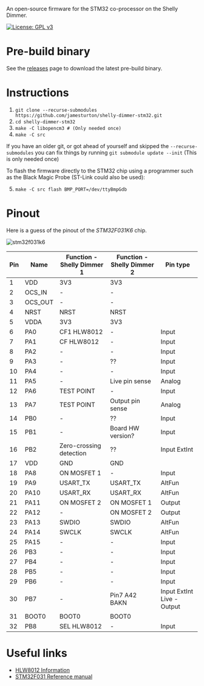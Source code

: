 An open-source firmware for the STM32 co-processor on the Shelly Dimmer.

[![License: GPL v3](https://img.shields.io/badge/License-GPLv3-blue.svg)](https://www.gnu.org/licenses/gpl-3.0)

# Pre-build binary
See the [releases](https://github.com/jamesturton/shelly-dimmer-stm32/releases) page to download the latest pre-build binary.

# Instructions
 1. ```git clone --recurse-submodules https://github.com/jamesturton/shelly-dimmer-stm32.git```
 2. ```cd shelly-dimmer-stm32```
 3. ```make -C libopencm3 # (Only needed once)```
 4. ```make -C src```

If you have an older git, or got ahead of yourself and skipped the ```--recurse-submodules```
you can fix things by running ```git submodule update --init``` (This is only needed once)

To flash the firmware directly to the STM32 chip using a programmer such as the Black Magic Probe (ST-Link could also be used):

 5. ```make -C src flash BMP_PORT=/dev/ttyBmpGdb```

# Pinout
Here is a guess of the pinout of the *STM32F031K6* chip.

![stm32f031k6](https://user-images.githubusercontent.com/6130792/86444616-494b8080-bd11-11ea-8eeb-c07b69b8af35.PNG)

| Pin   | Name      | Function - Shelly Dimmer 1    | Function - Shelly Dimmer 2    | Pin type |
| ----- | --------- | ----------------------------- | ----------------------------- | - |
| 1     | VDD       | 3V3                           | 3V3                           |  |
| 2     | OCS_IN    | -                             | -                             |  |
| 3     | OCS_OUT   | -                             | -                             |  |
| 4     | NRST      | NRST                          | NRST                          |  |
| 5     | VDDA      | 3V3                           | 3V3                           |  |
| 6     | PA0       | CF1 HLW8012                   | -                             | Input  |
| 7     | PA1       | CF HLW8012                    | -                             | Input  |
| 8     | PA2       | -                             | -                             | Input  |
| 9     | PA3       | -                             | ??                            | Input  |
| 10    | PA4       | -                             | -                             | Input  |
| 11    | PA5       | -                             | Live pin sense                | Analog |
| 12    | PA6       | TEST POINT                    | -                             | Input  |
| 13    | PA7       | TEST POINT                    | Output pin sense              | Analog |
| 14    | PB0       | -                             | ??                            | Input  |
| 15    | PB1       | -                             | Board HW version?             | Input  |
| 16    | PB2       | Zero-crossing detection       | ??                            | Input ExtInt  |
| 17    | VDD       | GND                           | GND                           |  |
| 18    | PA8       | ON MOSFET 1                   | -                             | Input  |
| 19    | PA9       | USART_TX                      | USART_TX                      | AltFun |
| 20    | PA10      | USART_RX                      | USART_RX                      | AltFun |
| 21    | PA11      | ON MOSFET 2                   | ON MOSFET 1                   | Output |
| 22    | PA12      | -                             | ON MOSFET 2                   | Output |
| 23    | PA13      | SWDIO                         | SWDIO                         | AltFun |
| 24    | PA14      | SWCLK                         | SWCLK                         | AltFun |
| 25    | PA15      | -                             | -                             | Input  |
| 26    | PB3       | -                             | -                             | Input  |
| 27    | PB4       | -                             | -                             | Input  |
| 28    | PB5       | -                             | -                             | Input  |
| 29    | PB6       | -                             | -                             | Input  |
| 30    | PB7       | -                             | Pin7 A42 BAKN                 | Input ExtInt Live - Output |
| 31    | BOOT0     | BOOT0                         | BOOT0                         |  |
| 32    | PB8       | SEL HLW8012                   | -                             | Input  |

# Useful links
 - [HLW8012 Information](https://tinkerman.cat/post/hlw8012-ic-new-sonoff-pow)
 - [STM32F031 Reference manual](https://www.st.com/resource/en/reference_manual/dm00031936-stm32f0x1stm32f0x2stm32f0x8-advanced-armbased-32bit-mcus-stmicroelectronics.pdf)
